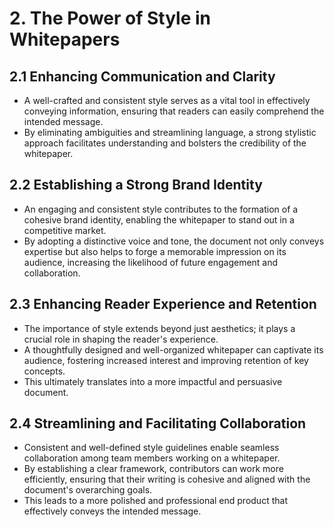 # 2. The Power of Style in Whitepapers
## 2.1 Enhancing Communication and Clarity
- A well-crafted and consistent style serves as a vital tool in effectively conveying information, ensuring that readers can easily comprehend the intended message.
- By eliminating ambiguities and streamlining language, a strong stylistic approach facilitates understanding and bolsters the credibility of the whitepaper.

## 2.2 Establishing a Strong Brand Identity
- An engaging and consistent style contributes to the formation of a cohesive brand identity, enabling the whitepaper to stand out in a competitive market.
- By adopting a distinctive voice and tone, the document not only conveys expertise but also helps to forge a memorable impression on its audience, increasing the likelihood of future engagement and collaboration.

## 2.3 Enhancing Reader Experience and Retention
- The importance of style extends beyond just aesthetics; it plays a crucial role in shaping the reader's experience.
- A thoughtfully designed and well-organized whitepaper can captivate its audience, fostering increased interest and improving retention of key concepts.
- This ultimately translates into a more impactful and persuasive document.

## 2.4 Streamlining and Facilitating Collaboration
- Consistent and well-defined style guidelines enable seamless collaboration among team members working on a whitepaper.
- By establishing a clear framework, contributors can work more efficiently, ensuring that their writing is cohesive and aligned with the document's overarching goals.
- This leads to a more polished and professional end product that effectively conveys the intended message.
